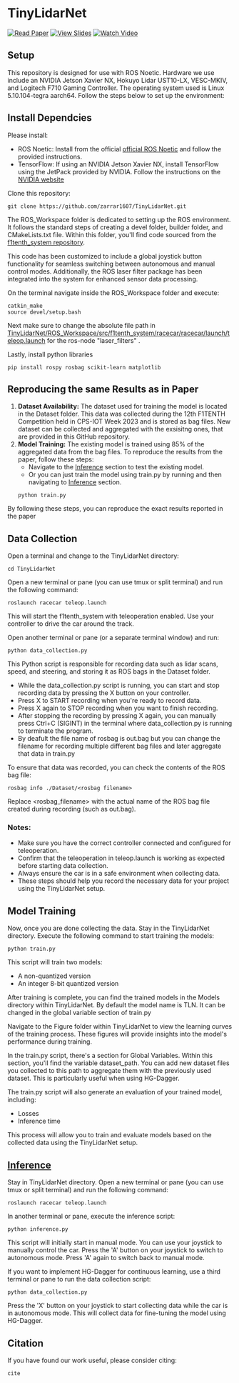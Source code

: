 # TinyLidarNet

[![Read Paper](https://img.shields.io/badge/Read-Paper-blue)](Link_to_Paper)
[![View Slides](https://img.shields.io/badge/View-Slides-green)](Link_to_Slides)
[![Watch Video](https://img.shields.io/badge/Watch-Video-red)](Link_to_Video)

## Setup
This repository is designed for use with ROS Noetic. Hardware we use include an NVIDIA Jetson Xavier NX, Hokuyo Lidar UST10-LX, VESC-MKIV, and Logitech F710 Gaming Controller. The operating system used is Linux 5.10.104-tegra aarch64. Follow the steps below to set up the environment:

## Install Dependcies
Please install:
- ROS Noetic: Install from the official [official ROS Noetic](https://wiki.ros.org/noetic/Installation/Ubuntu) and follow the provided instructions.
- TensorFlow: If using an NVIDIA Jetson Xavier NX, install TensorFlow using the JetPack provided by NVIDIA. Follow the instructions on the [NVIDIA website](https://docs.nvidia.com/deeplearning/frameworks/install-tf-jetson-platform/index.html)

Clone this repository:
```
git clone https://github.com/zarrar1607/TinyLidarNet.git
```

The ROS_Workspace folder is dedicated to setting up the ROS environment. It follows the standard steps of creating a devel folder, builder folder, and CMakeLists.txt file. Within this folder, you'll find code sourced from the [f1tenth_system repository](https://github.com/f1tenth/f1tenth_system/tree/melodic).

This code has been customized to include a global joystick button functionality for seamless switching between autonomous and manual control modes. Additionally, the ROS laser filter package has been integrated into the system for enhanced sensor data processing.

On the terminal navigate inside the ROS_Workspace folder and execute:
```
catkin_make
source devel/setup.bash
```
Next make sure to change the absolute file path in [TinyLidarNet/ROS_Workspace/src/f1tenth_system/racecar/racecar/launch/teleop.launch](https://github.com/zarrar1607/TinyLidarNet/blob/main/ROS_Workspace/src/f1tenth_system/racecar/racecar/launch/teleop.launch) for the ros-node "laser_filters" .

Lastly, install python libraries
```
pip install rospy rosbag scikit-learn matplotlib
```
## Reproducing the same Results as in Paper
1. <strong>Dataset Availability:</strong> The dataset used for training the model is located in the Dataset folder. This data was collected during the 12th F1TENTH Competition held in CPS-IOT Week 2023 and is stored as bag files. New dataset can be collected and aggregated with the exsisitng ones, that are provided in this GitHub repository.
2. <strong>Model Training:</strong> The existing model is trained using 85% of the aggregated data from the bag files. To reproduce the results from the paper, follow these steps:
    - Navigate to the [Inference](#inference) section to test the existing model.
    - Or you can just train the model using train.py by running and then navigating to [Inference](#inference) section.
    ```
    python train.py
    ```
By following these steps, you can reproduce the exact results reported in the paper

## Data Collection
Open a terminal and change to the TinyLidarNet directory:
```
cd TinyLidarNet
```
Open a new terminal or pane (you can use tmux or split terminal) and run the following command:
```
roslaunch racecar teleop.launch
```
This will start the f1tenth_system with teleoperation enabled. Use your controller to drive the car around the track.

Open another terminal or pane (or a separate terminal window) and run:
```
python data_collection.py
```
This Python script is responsible for recording data such as lidar scans, speed, and steering, and storing it as ROS bags in the Dataset folder.

- While the data_collection.py script is running, you can start and stop recording data by pressing the X button on your controller.
- Press X to START recording when you're ready to record data.
- Press X again to STOP recording when you want to finish recording.
- After stopping the recording by pressing X again, you can manually press Ctrl+C (SIGINT) in the terminal where data_collection.py is running to terminate the program.
- By deafult the file name of rosbag is out.bag but you can change the filename for recording multiple different bag files and later aggregate that data in train.py

To ensure that data was recorded, you can check the contents of the ROS bag file:
```
rosbag info ./Dataset/<rosbag filename>
```
Replace \<rosbag_filename\> with the actual name of the ROS bag file created during recording (such as out.bag).

### Notes:
- Make sure you have the correct controller connected and configured for teleoperation.
- Confirm that the teleoperation in teleop.launch is working as expected before starting data collection.
- Always ensure the car is in a safe environment when collecting data.
- These steps should help you record the necessary data for your project using the TinyLidarNet setup.
## Model Training
Now, once you are done collecting the data. Stay in the TinyLidarNet directory. Execute the following command to start training the models:
```
python train.py
```
This script will train two models:
- A non-quantized version
- An integer 8-bit quantized version

After training is complete, you can find the trained models in the Models directory within TinyLidarNet. By default the model name is TLN. It can be changed in the global variable section of train.py

Navigate to the Figure folder within TinyLidarNet to view the learning curves of the training process. These figures will provide insights into the model's performance during training.

In the train.py script, there's a section for Global Variables. Within this section, you'll find the variable dataset_path. You can add new dataset files you collected to this path to aggregate them with the previously used dataset. This is particularly useful when using HG-Dagger.

The train.py script will also generate an evaluation of your trained model, including:
- Losses
- Inference time

This process will allow you to train and evaluate models based on the collected data using the TinyLidarNet setup.

## [Inference](#inference)

Stay in TinyLidarNet directory. Open a new terminal or pane (you can use tmux or split terminal) and run the following command:
```
roslaunch racecar teleop.launch
```
In another terminal or pane, execute the inference script:
```
python inference.py
```
This script will initially start in manual mode. You can use your joystick to manually control the car. Press the 'A' button on your joystick to switch to autonomous mode. Press 'A' again to switch back to manual mode.

If you want to implement HG-Dagger for continuous learning, use a third terminal or pane to run the data collection script:
```
python data_collection.py
```
Press the 'X' button on your joystick to start collecting data while the car is in autonomous mode. This will collect data for fine-tuning the model using HG-Dagger.

## Citation
If you have found our work useful, please consider citing:

```
cite
```

